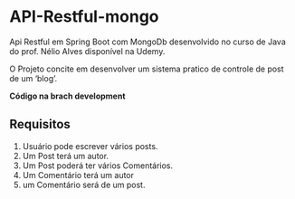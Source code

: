 # API-Restful-mongo
Api Restful em Spring Boot com MongoDb desenvolvido no curso de Java do prof. Nélio Alves disponível na Udemy.

O Projeto concite em desenvolver um sistema pratico de controle de post de um ‘blog’.

**Código na brach development**

## Requisitos
1. Usuário pode escrever vários posts.
2. Um Post terá um autor.
3. Um Post poderá ter vários Comentários.
4. Um Comentário terá um autor
5. um Comentário será de um post.
